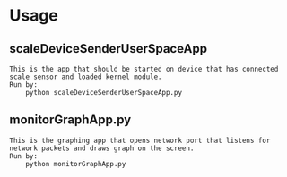 # Usage

## scaleDeviceSenderUserSpaceApp
    This is the app that should be started on device that has connected scale sensor and loaded kernel module.
    Run by: 
        python scaleDeviceSenderUserSpaceApp.py

## monitorGraphApp.py
    This is the graphing app that opens network port that listens for network packets and draws graph on the screen.
    Run by: 
        python monitorGraphApp.py